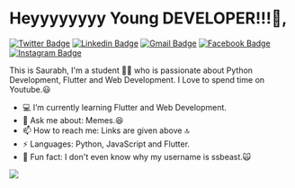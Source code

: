 # Heyyyyyyyy Young DEVELOPER!!!👋,

[![Twitter Badge](http://img.shields.io/badge/-@Saurabh10725385-1ca0f1?style=social&logo=twitter&logoColor=blue&link=https://twitter.com/Saurabh10725385)](https://twitter.com/Saurabh10725385) [![Linkedin Badge](https://img.shields.io/badge/-Saurabh_Sahu-blue?style=social&logo=Linkedin&logoColor=blue&link=https://www.linkedin.com/in/saurabh-sahu-a45634191/)](https://www.linkedin.com/in/saurabh-sahu-a45634191/l)
[![Gmail Badge](https://img.shields.io/badge/-ssbeast007@gmail.com-c14438?style=social&logo=Gmail&logoColor=red&link=mailto:ssbeast007@gmail.com)](mailto:ssbeast007@gmail.com) [![Facebook Badge](https://img.shields.io/badge/-Saurabh_Sahu-4267b2?style=social&&logo=Facebook&logoColor=blue&link=https://www.facebook.com/profile.php?id=100040732142347)](https://www.facebook.com/profile.php?id=100040732142347) [![Instagram Badge](https://img.shields.io/badge/-@ssbeast22-833ab4?style=social&logo=Instagram&logoColor=A14DAF&link=https://www.instagram.com/ssbeast22/)](https://www.instagram.com/ssbeast22/) 

This is Saurabh, I'm a student 👨‍💻 who is passionate about Python Development, Flutter and Web Development. I Love to spend time on Youtube.😃

- 💻 I’m currently learning Flutter and Web Development.
- 💬 Ask me about: Memes.😆
- 📫 How to reach me: Links are given above 🔝
- ⚡ Languages: Python, JavaScript and Flutter.
- 🤪 Fun fact: I don't even know why my username is ssbeast.🙀

<img src="https://github-readme-stats.vercel.app/api?username=ssbeast&&show_icons=true&title_color=ffffff&icon_color=bb2acf&text_color=daf7dc&bg_color=151515">
